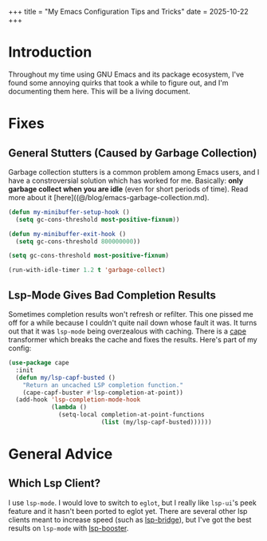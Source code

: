 +++
title = "My Emacs Configuration Tips and Tricks"
date = 2025-10-22
+++

# Introduction
Throughout my time using GNU Emacs and its package ecosystem, I've found some annoying quirks that took a while to figure out, and I'm documenting them here. This will be a living document.

# Fixes
## General Stutters (Caused by Garbage Collection)
Garbage collection stutters is a common problem among Emacs users, and I have a constroversial solution which has worked for me. Basically: **only garbage collect when you are idle** (even for short periods of time). Read more about it [here]((@/blog/emacs-garbage-collection.md).
```lisp
(defun my-minibuffer-setup-hook ()
  (setq gc-cons-threshold most-positive-fixnum))

(defun my-minibuffer-exit-hook ()
  (setq gc-cons-threshold 800000000))

(setq gc-cons-threshold most-positive-fixnum)

(run-with-idle-timer 1.2 t 'garbage-collect)
```

## Lsp-Mode Gives Bad Completion Results
Sometimes completion results won't refresh or refilter. This one pissed me off for a while because I couldn't quite nail down whose fault it was. It turns out that it was `lsp-mode` being overzealous with caching. There is a [cape](https://github.com/minad/cape) transformer which breaks the cache and fixes the results. Here's part of my config:
```lisp
(use-package cape
  :init
  (defun my/lsp-capf-busted ()
    "Return an uncached LSP completion function."
    (cape-capf-buster #'lsp-completion-at-point))
  (add-hook 'lsp-completion-mode-hook
            (lambda ()
              (setq-local completion-at-point-functions
                          (list (my/lsp-capf-busted))))))
```

# General Advice
## Which Lsp Client?
I use `lsp-mode`. I would love to switch to `eglot`, but I really like `lsp-ui`'s peek feature and it hasn't been ported to eglot yet.
There are several other lsp clients meant to increase speed (such as [lsp-bridge](https://github.com/manateelazycat/lsp-bridge)), but I've got the best results on `lsp-mode` with [lsp-booster](https://github.com/blahgeek/emacs-lsp-booster).

<!-- ## Which Completion Provider? -->

<!-- ## Which Package Manager? -->
